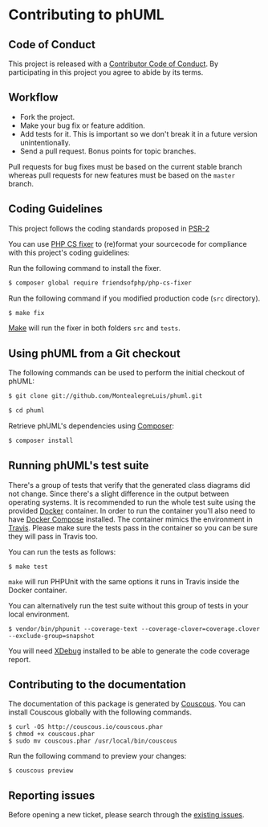 # Contributing to phUML

## Code of Conduct

This project is released with a [Contributor Code of Conduct][10].
By participating in this project you agree to abide by its terms.

## Workflow

* Fork the project.
* Make your bug fix or feature addition.
* Add tests for it. This is important so we don't break it in a future version unintentionally.
* Send a pull request. Bonus points for topic branches.

Pull requests for bug fixes must be based on the current stable branch whereas pull requests for new features must be based on the `master` branch.

## Coding Guidelines

This project follows the coding standards proposed in [PSR-2][1]

You can use [PHP CS fixer][2] to (re)format your sourcecode for compliance with this project's coding guidelines:

Run the following command to install the fixer.

```bash
$ composer global require friendsofphp/php-cs-fixer
```

Run the following command if you modified production code (`src` directory).

```bash
$ make fix
```

[Make][6] will run the fixer in both folders `src` and `tests`.

## Using phUML from a Git checkout

The following commands can be used to perform the initial checkout of phUML:

```bash
$ git clone git://github.com/MontealegreLuis/phuml.git

$ cd phuml
```

Retrieve phUML's dependencies using [Composer][11]:

```bash
$ composer install
```

## Running phUML's test suite

There's a group of tests that verify that the generated class diagrams did not change.
Since there's a slight difference in the output between operating systems.
It is recommended to run the whole test suite using the provided [Docker][4] container.
In order to run the container you'll also need to have [Docker Compose][8] installed.
The container mimics the environment in [Travis][5].
Please make sure the tests pass in the container so you can be sure they will pass in Travis too.

You can run the tests as follows:

```
$ make test
```

`make` will run PHPUnit with the same options it runs in Travis inside the Docker container.

You can alternatively run the test suite without this group of tests in your local environment.

```
$ vendor/bin/phpunit --coverage-text --coverage-clover=coverage.clover --exclude-group=snapshot
```

You will need [XDebug][7] installed to be able to generate the code coverage report.

## Contributing to the documentation

The documentation of this package is generated by [Couscous][9].
You can install Couscous globally with the following commands.

```
$ curl -OS http://couscous.io/couscous.phar
$ chmod +x couscous.phar
$ sudo mv couscous.phar /usr/local/bin/couscous
```

Run the following command to preview your changes:

```
$ couscous preview
```

## Reporting issues

Before opening a new ticket, please search through the [existing issues][3].

[1]: http://www.php-fig.org/psr/psr-2/
[2]: https://github.com/FriendsOfPHP/PHP-CS-Fixer
[3]: https://github.com/MontealegreLuis/phuml/issues
[4]: https://www.docker.com/
[5]: https://travis-ci.org/
[6]: https://en.wikipedia.org/wiki/Make_(software)
[7]: https://xdebug.org/
[8]: https://docs.docker.com/compose/overview/
[9]: http://couscous.io/
[10]: CODE-OF-CONDUCT.md
[11]: https://getcomposer.org/

